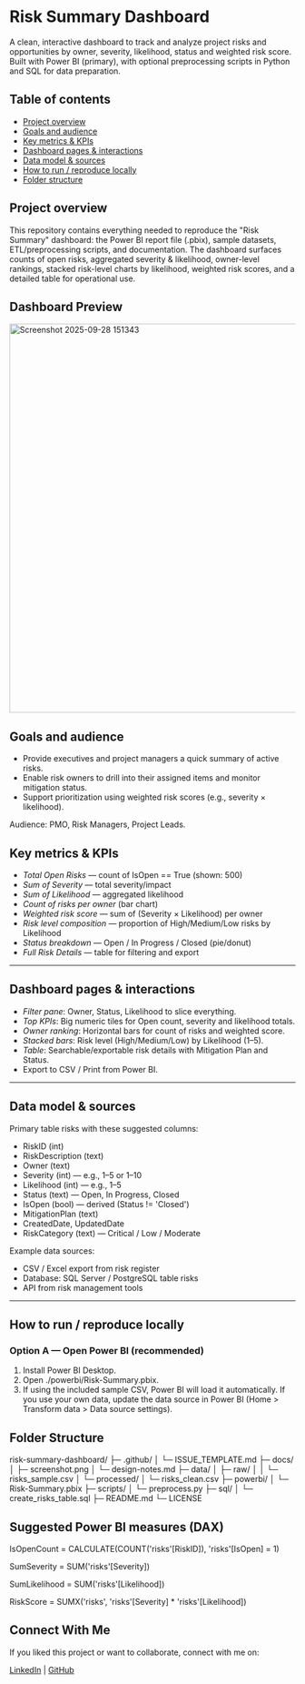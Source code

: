 # Risk Summary Dashboard

A clean, interactive dashboard to track and analyze project risks and opportunities by owner, severity, likelihood, status and weighted risk score. Built with Power BI (primary), with optional preprocessing scripts in Python and SQL for data preparation.


## Table of contents
- [Project overview](#project-overview)  
- [Goals and audience](#goals-and-audience)  
- [Key metrics & KPIs](#key-metrics--kpis)  
- [Dashboard pages & interactions](#dashboard-pages--interactions)  
- [Data model & sources](#data-model--sources)  
- [How to run / reproduce locally](#how-to-run--reproduce-locally)  
- [Folder structure](#folder-structure)

## Project overview
This repository contains everything needed to reproduce the "Risk Summary" dashboard: the Power BI report file (.pbix), sample datasets, ETL/preprocessing scripts, and documentation. The dashboard surfaces counts of open risks, aggregated severity & likelihood, owner-level rankings, stacked risk-level charts by likelihood, weighted risk scores, and a detailed table for operational use.

## Dashboard Preview
<img width="1229" height="684" alt="Screenshot 2025-09-28 151343" src="https://github.com/user-attachments/assets/c3d96225-1a78-4f65-abb8-e48c5bac8f43" />


## Goals and audience
- Provide executives and project managers a quick summary of active risks.
- Enable risk owners to drill into their assigned items and monitor mitigation status.
- Support prioritization using weighted risk scores (e.g., severity × likelihood).

Audience: PMO, Risk Managers, Project Leads.


## Key metrics & KPIs
- *Total Open Risks* — count of IsOpen == True (shown: 500)
- *Sum of Severity* — total severity/impact
- *Sum of Likelihood* — aggregated likelihood
- *Count of risks per owner* (bar chart)
- *Weighted risk score* — sum of (Severity × Likelihood) per owner
- *Risk level composition* — proportion of High/Medium/Low risks by Likelihood
- *Status breakdown* — Open / In Progress / Closed (pie/donut)
- *Full Risk Details* — table for filtering and export

---

## Dashboard pages & interactions
- *Filter pane*: Owner, Status, Likelihood to slice everything.
- *Top KPIs*: Big numeric tiles for Open count, severity and likelihood totals.
- *Owner ranking*: Horizontal bars for count of risks and weighted score.
- *Stacked bars*: Risk level (High/Medium/Low) by Likelihood (1–5).
- *Table*: Searchable/exportable risk details with Mitigation Plan and Status.
- Export to CSV / Print from Power BI.

---

## Data model & sources
Primary table risks with these suggested columns:
- RiskID (int)
- RiskDescription (text)
- Owner (text)
- Severity (int) — e.g., 1–5 or 1–10
- Likelihood (int) — e.g., 1–5
- Status (text) — Open, In Progress, Closed
- IsOpen (bool) — derived (Status != 'Closed')
- MitigationPlan (text)
- CreatedDate, UpdatedDate
- RiskCategory (text) — Critical / Low / Moderate

Example data sources:
- CSV / Excel export from risk register
- Database: SQL Server / PostgreSQL table risks
- API from risk management tools

---

## How to run / reproduce locally

### Option A — Open Power BI (recommended)
1. Install Power BI Desktop.
2. Open ./powerbi/Risk-Summary.pbix.
3. If using the included sample CSV, Power BI will load it automatically. If you use your own data, update the data source in Power BI (Home > Transform data > Data source settings).


## Folder Structure
risk-summary-dashboard/
├─ .github/
│  └─ ISSUE_TEMPLATE.md
├─ docs/
│  ├─ screenshot.png
│  └─ design-notes.md
├─ data/
│  ├─ raw/
│  │  └─ risks_sample.csv
│  └─ processed/
│     └─ risks_clean.csv
├─ powerbi/
│  └─ Risk-Summary.pbix
├─ scripts/
│  └─ preprocess.py
├─ sql/
│  └─ create_risks_table.sql
├─ README.md
└─ LICENSE

## Suggested Power BI measures (DAX)

IsOpenCount = CALCULATE(COUNT('risks'[RiskID]), 'risks'[IsOpen] = 1)

SumSeverity = SUM('risks'[Severity])

SumLikelihood = SUM('risks'[Likelihood])

RiskScore = SUMX('risks', 'risks'[Severity] * 'risks'[Likelihood])

## Connect With Me

If you liked this project or want to collaborate, connect with me on:

 [LinkedIn]( https://www.linkedin.com/in/ankita-c-4a1581212) | [GitHub](https://github.com/AnkitaChoubey/AnkitaChoubey)
